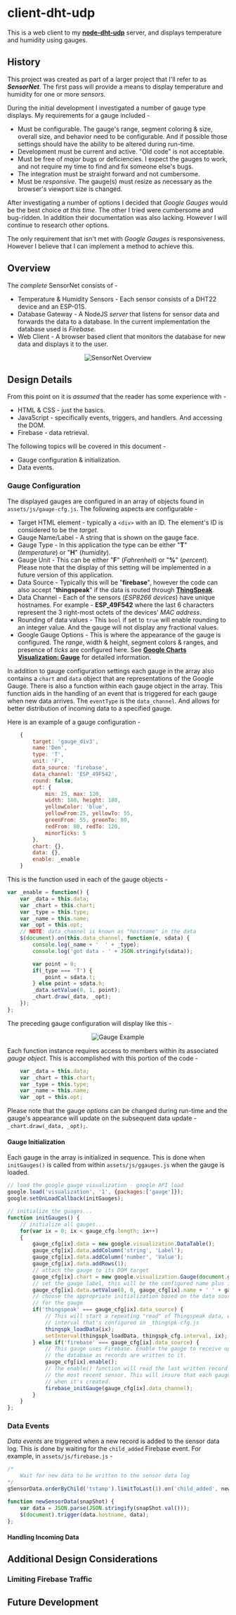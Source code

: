 # client-dht-udp

This is a web client to my **[node-dht-udp](<https://github.com/jxmot/node-dht-udp>)** server, and displays temperature and humidity using gauges.

## History

This project was created as part of a larger project that I'll refer to as **_SensorNet_**. The first pass will provide a means to display temperature and humidity for one or more *sensors*. 

During the initial development I investigated a number of gauge type displays. My requirements for a gauge included - 

* Must be configurable. The gauge's range, segment coloring & size, overall size, and behavior need to be configurable. And if possible those settings should have the ability to be altered during run-time.
* Development must be current and active. "Old code" is not acceptable. 
* Must be free of *major* bugs or deficiencies. I expect the gauges to work, and not require my time to find and fix someone else's bugs.
* The integration must be straight forward and not cumbersome.
* Must be *responsive*. The gauge(s) must resize as necessary as the browser's viewport size is changed.

After investigating a number of options I decided that *Google Gauges* would be the best choice *at this time*. The other I tried were cumbersome and bug-ridden. In addition their documentation was also lacking. However I will continue to research other options.

The only requirement that isn't met with *Google Gauges* is responsiveness. However I believe that I can implement a method to achieve this.

## Overview

The *complete* SensorNet consists of - 

* Temperature & Humidity Sensors - Each sensor consists of a DHT22 device and an ESP-01S.
* Database Gateway - A NodeJS *server* that listens for sensor data and forwards the data to a database. In the current implementation the database used is *Firebase*.
* Web Client - A browser based client that monitors the database for new data and displays it to the user.

<p align="center">
  <img src="./mdimg/basic-flow-1.png" alt="SensorNet Overview" txt="SensorNet Overview"/>
</p>

## Design Details

From this point on it is *assumed* that the reader has some experience with - 

* HTML & CSS - just the basics.
* JavaScript - specifically events, triggers, and handlers. And accessing the DOM.
* Firebase - data retrieval.

The following topics will be covered in this document - 

* Gauge configuration & initialization.
* Data events.

### Gauge Configuration

The displayed gauges are configured in an array of objects found in `assets/js/gauge-cfg.js`. The following aspects are configurable - 

* Target HTML element - typically a `<div>` with an ID. The element's ID is considered to be the *target*.
* Gauge Name/Label - A string that is shown on the gauge face.
* Gauge Type - In this application the type can be either "**T**" (*temperature*) or "**H**" (*humidity*).
* Gauge Unit - This can be either "**F**" (*Fahrenheit*) or "**%**" (*percent*). Please note that the display of  this setting will be implemented in a future version of this application.
* Data Source - Typically this will be "**firebase**", however the code can also accept "**thingspeak**" if the data is routed through **[ThingSpeak](<https://thingspeak.com/>)**.
* Data Channel - Each of the sensors (*ESP8266 devices*) have unique hostnames. For example - **ESP_49F542** where the last 6 characters represent the 3 right-most octets of the devices' *MAC address*. 
* Rounding of data values - This `bool` if set to `true` will enable rounding to an integer value. And the gauge will not display any fractional values.
* Google Gauge Options - This is where the appearance of the gauge is configured. The *range*, width & height, segment colors & ranges, and presence of *ticks* are configured here. See **[Google Charts Visualization: Gauge](<https://developers.google.com/chart/interactive/docs/gallery/gauge>)** for detailed information.

In addition to gauge configuration settings each gauge in the array also contains a `chart` and `data` object that are representations of the Google Gauge. There is also a function within each gauge object in the array. This function aids in the handling of an event that is triggered for each gauge when new data arrives. The `eventType` is the `data_channel`. And allows for better distribution of incoming data to a specified gauge.

Here is an example of a gauge configuration - 

```javascript
    {
        target: 'gauge_div3',
        name:'Den',
        type: 'T',
        unit: 'F',
        data_source: 'firebase',
        data_channel: 'ESP_49F542',
        round: false,
        opt: {
            min: 25, max: 120, 
            width: 180, height: 180,
            yellowColor: 'blue',
            yellowFrom:25, yellowTo: 55,
            greenFrom: 55, greenTo: 80,
            redFrom: 80, redTo: 120,
            minorTicks: 5
        },
        chart: {},
        data: {},
        enable: _enable
    }
```

This is the function used in each of the gauge objects - 

```javascript
var _enable = function() {
    var _data = this.data;
    var _chart = this.chart;
    var _type = this.type;
    var _name = this.name;
    var _opt = this.opt;
    // NOTE: data_channel is known as "hostname" in the data
    $(document).on(this.data_channel, function(e, sdata) {
        console.log(_name + '  ' + _type);
        console.log('got data - ' + JSON.stringify(sdata));

        var point = 0;
        if(_type === 'T') {
            point = sdata.t;
        } else point = sdata.h;
        _data.setValue(0, 1, point);
        _chart.draw(_data, _opt);
    });
};
```

The preceding gauge configuration will display like this - 

<p align="center">
  <img src="./mdimg/gauge-example-1.png" alt="Gauge Example" txt="Gauge Example"/>
</p>

Each function instance requires access to members within its associated *gauge object*. This is accomplished with this portion of the code -

```javascript
    var _data = this.data;
    var _chart = this.chart;
    var _type = this.type;
    var _name = this.name;
    var _opt = this.opt;
```

Please note that the gauge *options* can be changed during run-time and the gauge's appearance will update on the subsequent data update - `_chart.draw(_data, _opt);`. 

#### Gauge Initialization

Each gauge in the array is initialized in sequence. This is done when `initGauges()` is called from within `assets/js/ggauges.js` when the gauge is loaded.

```javascript
// load the google gauge visualization - google API load 
google.load('visualization', '1', {packages:['gauge']});
google.setOnLoadCallback(initGauges);

// initialize the guages...
function initGauges() {
    // initialize all gauges...
    for(var ix = 0; ix < gauge_cfg.length; ix++)
    {
        gauge_cfg[ix].data = new google.visualization.DataTable();
        gauge_cfg[ix].data.addColumn('string', 'Label');
        gauge_cfg[ix].data.addColumn('number', 'Value');
        gauge_cfg[ix].data.addRows(1);
        // attach the gauge to its DOM target
        gauge_cfg[ix].chart = new google.visualization.Gauge(document.getElementById(gauge_cfg[ix].target));
        // set the gauge label, this will be the configured name plus its type
        gauge_cfg[ix].data.setValue(0, 0, gauge_cfg[ix].name + ' ' + gauge_cfg[ix].type);
        // choose the appropriate initialization based on the data source 
        // for the gauge
        if('thingspeak' === gauge_cfg[ix].data_source) {
            // This will start a repeating "read" of Thingspeak data, with an
            // interval that's configured in _thingspk-cfg.js
            thingspk_loadData(ix);
            setInterval(thingspk_loadData, thingspk_cfg.interval, ix);
        } else if('firebase' === gauge_cfg[ix].data_source) {
            // This gauge uses Firebase. Enable the gauge to receive updates from
            // the database as records are written to it.
            gauge_cfg[ix].enable();
            // The enable() function will read the last written record for only
            // the most recent sensor. This will insure that each gauge is updated
            // when it's created.
            firebase_initGauge(gauge_cfg[ix].data_channel);
        }
    }
};
```

### Data Events

*Data events* are triggered when a new record is added to the sensor data log. This is done by waiting for the `child_added` Firebase event. For example, in `assets/js/firebase.js` - 

```javascript
/*
    Wait for new data to be written to the sensor data log
*/
gSensorData.orderByChild('tstamp').limitToLast(1).on('child_added', newSensorData);

function newSensorData(snapShot) {
    var data = JSON.parse(JSON.stringify(snapShot.val()));
    $(document).trigger(data.hostname, data);
};
```


#### Handling Incoming Data


## Additional Design Considerations

### Limiting Firebase Traffic


## Future Development


